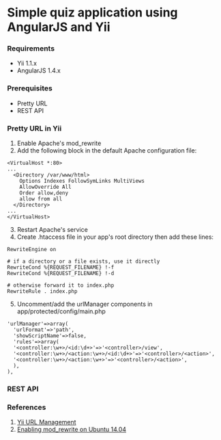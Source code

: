 # Simple quiz application using AngularJS and Yii

### Requirements
- Yii 1.1.x
- AngularJS 1.4.x

### Prerequisites
- Pretty URL
- REST API

### Pretty URL in Yii
1. Enable Apache's mod_rewrite
2. Add the following block in the default Apache configuration file:
```
<VirtualHost *:80>
...
  <Directory /var/www/html>
    Options Indexes FollowSymLinks MultiViews
    AllowOverride All
    Order allow,deny
    allow from all
  </Directory>
...
</VirtualHost>
```
3. Restart Apache's service
4. Create .htaccess file in your app's root directory then add these lines:
  ```
  RewriteEngine on

  # if a directory or a file exists, use it directly
  RewriteCond %{REQUEST_FILENAME} !-f
  RewriteCond %{REQUEST_FILENAME} !-d

  # otherwise forward it to index.php
  RewriteRule . index.php
  ```
5. Uncomment/add the urlManager components in app/protected/config/main.php
  ```
  'urlManager'=>array(
    'urlFormat'=>'path',
    'showScriptName'=>false,
    'rules'=>array(
    '<controller:\w+>/<id:\d+>'=>'<controller>/view',
    '<controller:\w+>/<action:\w+>/<id:\d+>'=>'<controller>/<action>',
    '<controller:\w+>/<action:\w+>'=>'<controller>/<action>',
    ),
  ),
  ```

### REST API

### References
1. [Yii URL Management](http://www.yiiframework.com/doc/guide/1.1/en/topics.url)
2. [Enabling mod_rewrite on Ubuntu 14.04](https://www.digitalocean.com/community/tutorials/how-to-set-up-mod_rewrite-for-apache-on-ubuntu-14-04)